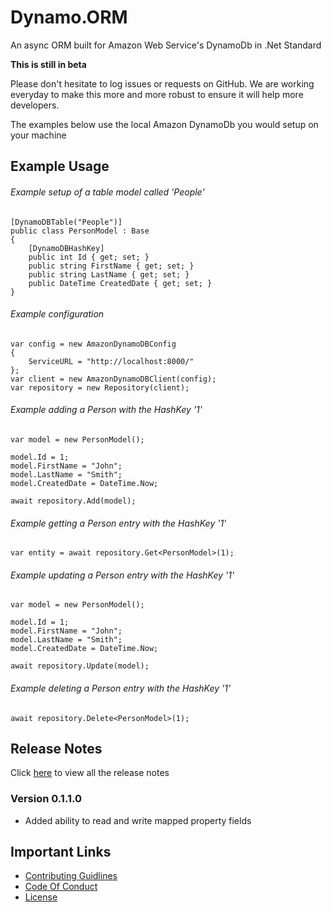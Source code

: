 # Dynamo.ORM
An async ORM built for Amazon Web Service's DynamoDb in .Net Standard

**This is still in beta**

Please don't hesitate to log issues or requests on GitHub.
We are working everyday to make this more and more robust to ensure it will help more developers.

The examples below use the local Amazon DynamoDb you would setup on your machine

## Example Usage

###### Example setup of a table model called 'People'
```
[DynamoDBTable("People")]
public class PersonModel : Base
{
    [DynamoDBHashKey]
    public int Id { get; set; }
    public string FirstName { get; set; }
    public string LastName { get; set; }
    public DateTime CreatedDate { get; set; }
}
```
###### Example configuration
```
var config = new AmazonDynamoDBConfig
{
    ServiceURL = "http://localhost:8000/"
};
var client = new AmazonDynamoDBClient(config);
var repository = new Repository(client);
```
###### Example adding a Person with the HashKey '1'
```
var model = new PersonModel();

model.Id = 1;
model.FirstName = "John";
model.LastName = "Smith";
model.CreatedDate = DateTime.Now;

await repository.Add(model);
```
###### Example getting a Person entry with the HashKey '1'
```
var entity = await repository.Get<PersonModel>(1);
```
###### Example updating a Person entry with the HashKey '1'
```
var model = new PersonModel();

model.Id = 1;
model.FirstName = "John";
model.LastName = "Smith";
model.CreatedDate = DateTime.Now;

await repository.Update(model);
```
###### Example deleting a Person entry with the HashKey '1'
```
await repository.Delete<PersonModel>(1);
```

## Release Notes

Click [here](ReleaseNotes.md) to view all the release notes

### Version 0.1.1.0
* Added ability to read and write mapped property fields

## Important Links
* [Contributing Guidlines](CONTRIBUTING.md)
* [Code Of Conduct](CODE_OF_CONDUCT.md)
* [License](LICENSE)
